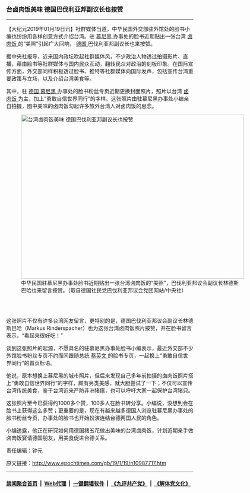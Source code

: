 ### 台卤肉饭美味 德国巴伐利亚邦副议长也按赞
------------------------

<p>
 【大纪元2019年01月19日讯】社群媒体当道，中华民国外交部驻外馆处的脸书小编也纷纷用各样创意方式介绍台湾。驻
 <a href="http://www.epochtimes.com/gb/tag/%E6%85%95%E5%B0%BC%E9%BB%91.html">
  慕尼黑
 </a>
 办事处的脸书近期贴出一张台湾
 <a href="http://www.epochtimes.com/gb/tag/%E5%8D%A4%E8%82%89%E9%A5%AD.html">
  卤肉饭
 </a>
 的“美照”引起广大回响，
 <a href="http://www.epochtimes.com/gb/tag/%E5%BE%B7%E5%9B%BD.html">
  德国
 </a>
 巴伐利亚邦副议长也来按赞。
</p>
<p>
 据中央社报导，近来国内政坛吹起社群媒体风，不少政治人物透过拍摄影片、直播，藉由脸书等社群媒体与国内民众互动，翻转民众对政治的刻板印象。在国际宣传方面，外交部同样积极透过脸书、推特等社群媒体向国际发声，包括宣传台湾重要政策与立场，以及介绍台湾美食等。
</p>
<p>
 其中，驻
 <a href="http://www.epochtimes.com/gb/tag/%E5%BE%B7%E5%9B%BD.html">
  德国
 </a>
 <a href="http://www.epochtimes.com/gb/tag/%E6%85%95%E5%B0%BC%E9%BB%91.html">
  慕尼黑
 </a>
 办事处的脸书粉丝专页近期更换封面照片，照片以台湾
 <a href="http://www.epochtimes.com/gb/tag/%E5%8D%A4%E8%82%89%E9%A5%AD.html">
  卤肉饭
 </a>
 为主，加上“勇敢自信世界同行”的字样。这张照片由驻慕尼黑办事处小编亲自拍摄，图中美味的卤肉饭勾起许多旅外台湾人对卤肉饭的思念。
</p>
<figure class="wp-caption aligncenter" id="attachment_10987749" style="width: 600px">
 <a href="http://i.epochtimes.com/assets/uploads/2019/01/1901190939462378.jpg">
  <img alt="台湾卤肉饭美味 德国巴伐利亚邦副议长也按赞" class="wp-image-10987749 size-large" height="443" src="http://i.epochtimes.com/assets/uploads/2019/01/1901190939462378-600x443.jpg" title="台湾卤肉饭美味 德国巴伐利亚邦副议长也按赞" width="600"/>
 </a>
 <br/><figcaption class="wp-caption-text">
  中华民国驻慕尼黑办事处脸书近期贴出一张台湾卤肉饭的“美照”，巴伐利亚邦议会副议长林德斯巴哈也来留言按赞。（取自德国社民党巴伐利亚邦议会党团网站/中央社）
 </figcaption><br/>
</figure><br/>
<p>
 这张照片不仅有许多台湾网友留言，更特别的是，德国巴伐利亚邦议会副议长林德斯巴哈（Markus Rinderspacher）也为这张台湾卤肉饭照片按赞，并在脸书留言表示，“看起来很好吃！”
</p>
<p>
 谈到这张照片的起源，不愿具名的驻慕尼黑办事处脸书小编表示，最近外交部不少外馆脸书粉丝专页不约而同跟随总统
 <a href="http://www.epochtimes.com/gb/tag/%E8%94%A1%E8%8B%B1%E6%96%87.html">
  蔡英文
 </a>
 的脸书专页，一起换上“勇敢自信世界同行”的首页标语。
</p>
<p>
 他说，原本想换上慕尼黑的城市照片，但后来发现自己多年前拍摄的卤肉饭照片搭上“勇敢自信世界同行”的字样，颇有另类美感，就大胆尝试了一下；不仅可以宣传台湾传统美食，鉴于台湾近来严防非洲猪瘟，也可以呼吁大家一起保护台湾猪只。
</p>
<p>
 这张照片至今已获得约1000多个赞，100多人在脸书转分享。小编说，没想到会在脸书上获得这么多赞；更重要的是，现在有越来越多德国人浏览驻慕尼黑办事处的脸书粉丝专页，办事处的脸书也开始扮演连结台德两国人民的角色。
</p>
<p>
 小编透露，他正在研究如何用德国猪五花做出美味的台湾卤肉饭，计划近期亲手做卤肉饭宴请德国朋友，用美食促进台德关系。
</p>
<p>
 责任编辑：钟元
</p>

原文链接：http://www.epochtimes.com/gb/19/1/19/n10987717.htm


------------------------
#### [禁闻聚合首页](https://github.com/gfw-breaker/banned-news/blob/master/README.md) &nbsp;|&nbsp; [Web代理](https://github.com/gfw-breaker/open-proxy/blob/master/README.md) &nbsp;|&nbsp; [一键翻墙软件](https://github.com/gfw-breaker/nogfw/blob/master/README.md) &nbsp;|&nbsp; [《九评共产党》](https://github.com/gfw-breaker/9ping.md/blob/master/README.md#九评之一评共产党是什么) &nbsp;|&nbsp; [《解体党文化》](https://github.com/gfw-breaker/jtdwh.md/blob/master/README.md#绪论)